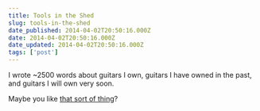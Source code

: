 ```yaml
---
title: Tools in the Shed
slug: tools-in-the-shed
date_published: 2014-04-02T20:50:16.000Z
date: 2014-04-02T20:50:16.000Z
date_updated: 2014-04-02T20:50:16.000Z
tags: ['post']
---
```


I wrote ~2500 words about guitars I own, guitars I have owned in the past, and guitars I will own very soon.

Maybe you like [that sort of thing](/guitars/)?
